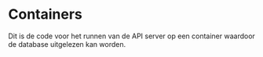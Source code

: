 # Containers
Dit is de code voor het runnen van de API server op een container waardoor de database uitgelezen kan worden.
